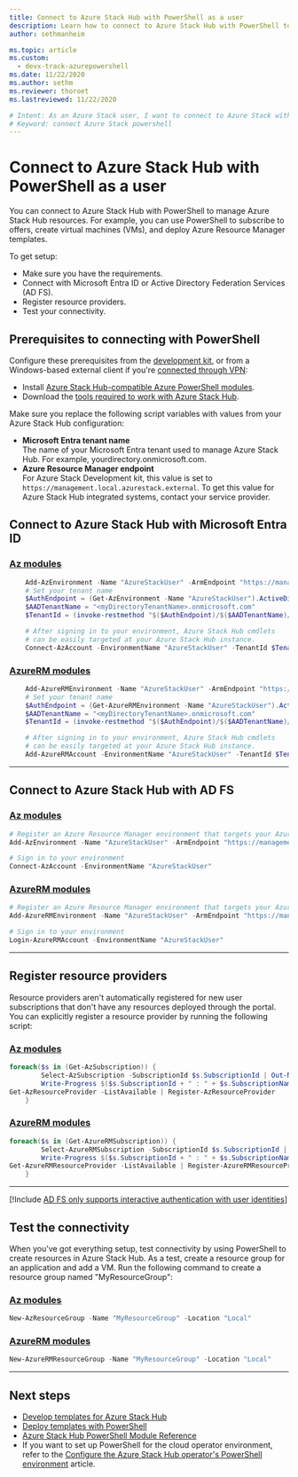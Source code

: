 ```yaml
---
title: Connect to Azure Stack Hub with PowerShell as a user 
description: Learn how to connect to Azure Stack Hub with PowerShell to use the interactive prompt or write scripts.
author: sethmanheim

ms.topic: article
ms.custom:
  - devx-track-azurepowershell
ms.date: 11/22/2020
ms.author: sethm
ms.reviewer: thoroet
ms.lastreviewed: 11/22/2020

# Intent: As an Azure Stack user, I want to connect to Azure Stack with PowerShell so that I can use interactive prompt or write scripts to create and manage resources.
# Keyword: connect Azure Stack powershell
---
```



# Connect to Azure Stack Hub with PowerShell as a user

You can connect to Azure Stack Hub with PowerShell to manage Azure Stack Hub resources. For example, you can use PowerShell to subscribe to offers, create virtual machines (VMs), and deploy Azure Resource Manager templates.

To get setup:
  - Make sure you have the requirements.
  - Connect with Microsoft Entra ID or Active Directory Federation Services (AD FS). 
  - Register resource providers.
  - Test your connectivity.

## Prerequisites to connecting with PowerShell

Configure these prerequisites from the [development kit](../asdk/asdk-connect.md#connect-to-azure-stack-using-rdp), or from a Windows-based external client if you're [connected through VPN](../asdk/asdk-connect.md#connect-to-azure-stack-using-vpn):

* Install [Azure Stack Hub-compatible Azure PowerShell modules](../operator/powershell-install-az-module.md).
* Download the [tools required to work with Azure Stack Hub](../operator/azure-stack-powershell-download.md).

Make sure you replace the following script variables with values from your Azure Stack Hub configuration:

- **Microsoft Entra tenant name**  
  The name of your Microsoft Entra tenant used to manage Azure Stack Hub. For example, yourdirectory.onmicrosoft.com.
- **Azure Resource Manager endpoint**  
  For Azure Stack Development kit, this value is set to `https://management.local.azurestack.external`. To get this value for Azure Stack Hub integrated systems, contact your service provider.

<a name='connect-to-azure-stack-hub-with-azure-ad'></a>

## Connect to Azure Stack Hub with Microsoft Entra ID

### [Az modules](#tab/az1)

```powershell  
    Add-AzEnvironment -Name "AzureStackUser" -ArmEndpoint "https://management.local.azurestack.external"
    # Set your tenant name
    $AuthEndpoint = (Get-AzEnvironment -Name "AzureStackUser").ActiveDirectoryAuthority.TrimEnd('/')
    $AADTenantName = "<myDirectoryTenantName>.onmicrosoft.com"
    $TenantId = (invoke-restmethod "$($AuthEndpoint)/$($AADTenantName)/.well-known/openid-configuration").issuer.TrimEnd('/').Split('/')[-1]

    # After signing in to your environment, Azure Stack Hub cmdlets
    # can be easily targeted at your Azure Stack Hub instance.
    Connect-AzAccount -EnvironmentName "AzureStackUser" -TenantId $TenantId
```
### [AzureRM modules](#tab/azurerm1)
 
```powershell  
    Add-AzureRMEnvironment -Name "AzureStackUser" -ArmEndpoint "https://management.local.azurestack.external"
    # Set your tenant name
    $AuthEndpoint = (Get-AzureRMEnvironment -Name "AzureStackUser").ActiveDirectoryAuthority.TrimEnd('/')
    $AADTenantName = "<myDirectoryTenantName>.onmicrosoft.com"
    $TenantId = (invoke-restmethod "$($AuthEndpoint)/$($AADTenantName)/.well-known/openid-configuration").issuer.TrimEnd('/').Split('/')[-1]

    # After signing in to your environment, Azure Stack Hub cmdlets
    # can be easily targeted at your Azure Stack Hub instance.
    Add-AzureRMAccount -EnvironmentName "AzureStackUser" -TenantId $TenantId
```

---


## Connect to Azure Stack Hub with AD FS

### [Az modules](#tab/az2)

  ```powershell  
  # Register an Azure Resource Manager environment that targets your Azure Stack Hub instance
  Add-AzEnvironment -Name "AzureStackUser" -ArmEndpoint "https://management.local.azurestack.external"

  # Sign in to your environment
  Connect-AzAccount -EnvironmentName "AzureStackUser"
  ```
### [AzureRM modules](#tab/azurerm2)
 
  ```powershell  
  # Register an Azure Resource Manager environment that targets your Azure Stack Hub instance
  Add-AzureRMEnvironment -Name "AzureStackUser" -ArmEndpoint "https://management.local.azurestack.external"

  # Sign in to your environment
  Login-AzureRMAccount -EnvironmentName "AzureStackUser"
  ```

---


## Register resource providers

Resource providers aren't automatically registered for new user subscriptions that don't have any resources deployed through the portal. You can explicitly register a resource provider by running the following script:

### [Az modules](#tab/az3)

```powershell  
foreach($s in (Get-AzSubscription)) {
        Select-AzSubscription -SubscriptionId $s.SubscriptionId | Out-Null
        Write-Progress $($s.SubscriptionId + " : " + $s.SubscriptionName)
Get-AzResourceProvider -ListAvailable | Register-AzResourceProvider
    }
```
### [AzureRM modules](#tab/azurerm3)
 
```powershell  
foreach($s in (Get-AzureRMSubscription)) {
        Select-AzureRMSubscription -SubscriptionId $s.SubscriptionId | Out-Null
        Write-Progress $($s.SubscriptionId + " : " + $s.SubscriptionName)
Get-AzureRMResourceProvider -ListAvailable | Register-AzureRMResourceProvider
    }
```

---


[!Include [AD FS only supports interactive authentication with user identities](../includes/note-powershell-adfs.md)]

## Test the connectivity

When you've got everything setup, test connectivity by using PowerShell to create resources in Azure Stack Hub. As a test, create a resource group for an application and add a VM. Run the following command to create a resource group named "MyResourceGroup":

### [Az modules](#tab/az4)
```powershell  
New-AzResourceGroup -Name "MyResourceGroup" -Location "Local"
```

### [AzureRM modules](#tab/azurerm4)
 
```powershell  
New-AzureRMResourceGroup -Name "MyResourceGroup" -Location "Local"
```

---


## Next steps

- [Develop templates for Azure Stack Hub](azure-stack-develop-templates.md)
- [Deploy templates with PowerShell](azure-stack-deploy-template-powershell.md)
- [Azure Stack Hub PowerShell Module Reference](/azure-stack/operator)
- If you want to set up PowerShell for the cloud operator environment, refer to the [Configure the Azure Stack Hub operator's PowerShell environment](../operator/azure-stack-powershell-configure-admin.md) article.
